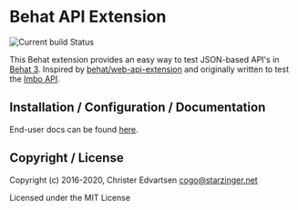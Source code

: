 # Behat API Extension

![Current build Status](https://github.com/imbo/behat-api-extension/workflows/CI/badge.svg)

This Behat extension provides an easy way to test JSON-based API's in [Behat 3](http://behat.org). Inspired by [behat/web-api-extension](https://github.com/Behat/WebApiExtension/) and originally written to test the [Imbo API](http://imbo.io).

## Installation / Configuration / Documentation

End-user docs can be found [here](https://behat-api-extension.readthedocs.io/).

## Copyright / License

Copyright (c) 2016-2020, Christer Edvartsen <cogo@starzinger.net>

Licensed under the MIT License
